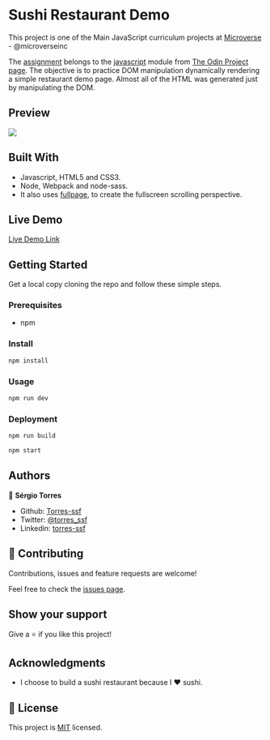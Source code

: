 # Sushi Restaurant Demo

This project is one of the Main JavaScript curriculum projects at [Microverse](https://https://www.microverse.org/) - @microverseinc

The [assignment](https://www.theodinproject.com/courses/javascript/lessons/restaurant-page) belongs to the [javascript](https://www.theodinproject.com/courses/javascript) module from [The Odin Project page](https://www.theodinproject.com/home). The objective is to practice DOM manipulation dynamically rendering a simple restaurant demo page. Almost all of the HTML was generated just by manipulating the DOM.

## Preview

![](./demo.gif)

## Built With

- Javascript, HTML5 and CSS3.
- Node, Webpack and node-sass.
- It also uses [fullpage](https://alvarotrigo.com/fullPage/), to create the fullscreen scrolling perspective.

## Live Demo

[Live Demo Link](https://ssf-restaurant-page.herokuapp.com/)

## Getting Started

Get a local copy cloning the repo and follow these simple steps.

### Prerequisites

- npm

### Install

```bash
npm install
```

### Usage

```bash
npm run dev
```

### Deployment

```bash
npm run build
```

```bash
npm start
```

## Authors

👤 **Sérgio Torres**

- Github: [Torres-ssf](https://github.com/Torres-ssf)
- Twitter: [@torres_ssf](https://twitter.com/torres_ssf)
- Linkedin: [torres-ssf](https://www.linkedin.com/in/torres-ssf/)


## 🤝 Contributing

Contributions, issues and feature requests are welcome!

Feel free to check the [issues page](https://github.com/Torres-ssf/javascript-restaurant-page/issues).

## Show your support

Give a ⭐️ if you like this project!

## Acknowledgments

- I choose to build a sushi restaurant because I :heart: sushi.

## 📝 License

This project is [MIT](./LICENSE) licensed.
